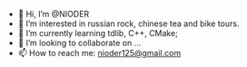 - 👋 Hi, I’m @NIODER
- 👀 I’m interested in russian rock, chinese tea and bike tours.
- 🌱 I’m currently learning tdlib, C++, CMake;
- 💞️ I’m looking to collaborate on ...
- 📫 How to reach me: nioder125@gmail.com

<!---
NIODER/NIODER is a ✨ special ✨ repository because its `README.md` (this file) appears on your GitHub profile.
You can click the Preview link to take a look at your changes.
--->
